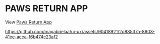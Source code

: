 # PAWS RETURN APP

View [Paws Return App](https://www.figma.com/proto/13BSVAUa5z9lpgrZkHnlAL/Project-v2?page-id=0%3A1&node-id=1-23&viewport=-2569%2C-548%2C0.69&scaling=scale-down&starting-point-node-id=1%3A23)

https://github.com/magabrielaa/ui-ux/assets/90418921/2d88537a-8903-41ee-acca-f6b474c23af2
